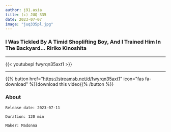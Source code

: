 ```yaml
---
author: j91.asia
title: (c) JUQ-335
date: 2023-07-07
image: "juq335pl.jpg"
---
```


###  I Was Tickled By A Timid Shoplifting Boy, And I Trained Him In The Backyard... Ririko Kinoshita
___

{{< youtubepl fwyrqn35axt1 >}}
___

{{% button href="https://streamsb.net/d/fwyrqn35axt1" icon="fas fa-download" %}}download this video{{% /button %}}
### About

`Release date: 2023-07-11`

`Duration: 120 min`

`Maker:	Madonna`
